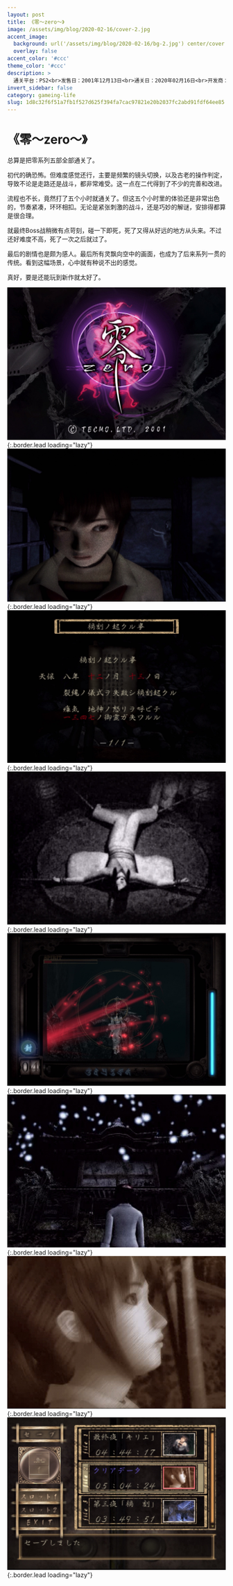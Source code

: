 ```yaml
---
layout: post
title: 《零～zero～》
image: /assets/img/blog/2020-02-16/cover-2.jpg
accent_image: 
  background: url('/assets/img/blog/2020-02-16/bg-2.jpg') center/cover
  overlay: false
accent_color: '#ccc'
theme_color: '#ccc'
description: >
  通关平台：PS2<br>发售日：2001年12月13日<br>通关日：2020年02月16日<br>开发商：特库摩<br>发行商：特库摩
invert_sidebar: false
category: gameing-life
slug: 1d8c32f6f51a7fb1f527d625f394fa7cac97821e20b2037fc2abd91fdf64ee85
---
```


# 《零～zero～》

总算是把零系列五部全部通关了。

初代的确恐怖。但难度感觉还行，主要是频繁的镜头切换，以及古老的操作判定，导致不论是走路还是战斗，都非常难受。这一点在二代得到了不少的完善和改进。

流程也不长，竟然打了五个小时就通关了。但这五个小时里的体验还是非常出色的，节奏紧凑，环环相扣。无论是紧张刺激的战斗，还是巧妙的解谜，安排得都算是很合理。

就最终Boss战稍微有点苛刻，碰一下即死，死了又得从好远的地方从头来。不过还好难度不高，死了一次之后就过了。

最后的剧情也是颇为感人。最后所有灵飘向空中的画面，也成为了后来系列一贯的传统。看到这幅场景，心中就有种说不出的感觉。

真好，要是还能玩到新作就太好了。

![](/assets/img/blog/2020-02-16/1-2.jpg){:.border.lead loading="lazy"}
![](/assets/img/blog/2020-02-16/2-2.jpg){:.border.lead loading="lazy"}
![](/assets/img/blog/2020-02-16/3-2.jpg){:.border.lead loading="lazy"}
![](/assets/img/blog/2020-02-16/4-2.jpg){:.border.lead loading="lazy"}
![](/assets/img/blog/2020-02-16/5-2.jpg){:.border.lead loading="lazy"}
![](/assets/img/blog/2020-02-16/6-2.jpg){:.border.lead loading="lazy"}
![](/assets/img/blog/2020-02-16/7-2.jpg){:.border.lead loading="lazy"}
![](/assets/img/blog/2020-02-16/8-2.jpg){:.border.lead loading="lazy"}